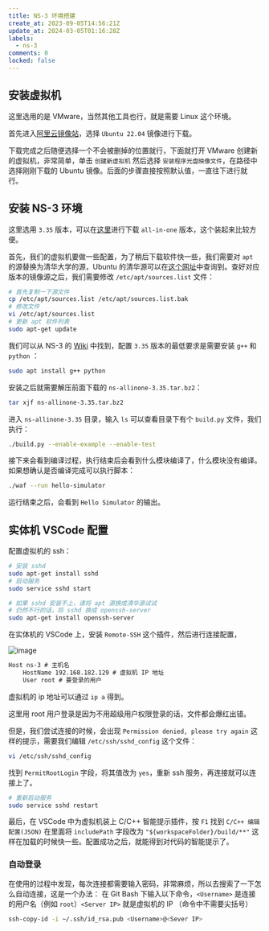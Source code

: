 ```yaml
---
title: NS-3 环境搭建
create_at: 2023-09-05T14:56:21Z
update_at: 2024-03-05T01:16:28Z
labels: 
  - ns-3
comments: 0
locked: false
---
```


## 安装虚拟机

这里选用的是 VMware，当然其他工具也行，就是需要 Linux 这个环境。

首先进入[阿里云镜像站](https://developer.aliyun.com/mirror/)，选择 `Ubuntu 22.04` 镜像进行下载。

下载完成之后随便选择一个不会被删掉的位置就行，下面就打开 VMware 创建新的虚拟机，非常简单，单击 `创建新虚拟机`  然后选择 `安装程序光盘映像文件`，在路径中选择刚刚下载的 Ubuntu 镜像。后面的步骤直接按照默认值，一直往下进行就行。

## 安装 NS-3 环境

这里选用 `3.35` 版本，可以在[这里](https://www.nsnam.org/releases/ns-3-35/)进行下载 `all-in-one` 版本，这个装起来比较方便。

首先，我们的虚拟机要做一些配置，为了稍后下载软件快一些，我们需要对 `apt` 的源替换为清华大学的源，Ubuntu 的清华源可以在[这个网址](https://mirrors.tuna.tsinghua.edu.cn/help/ubuntu/)中查询到。查好对应版本的镜像源之后，我们需要修改 `/etc/apt/sources.list` 文件：

```bash
# 首先复制一下源文件
cp /etc/apt/sources.list /etc/apt/sources.list.bak
# 修改文件
vi /etc/apt/sources.list
# 更新 apt 软件列表
sudo apt-get update
```

我们可以从 NS-3 的 [Wiki](https://www.nsnam.org/wiki/Installation#Ubuntu.2FDebian.2FMint) 中找到，配置 `3.35` 版本的最低要求是需要安装 `g++` 和 `python` ：

```bash
sudo apt install g++ python
```

安装之后就需要解压前面下载的 `ns-allinone-3.35.tar.bz2`：

```bash
tar xjf ns-allinone-3.35.tar.bz2
```

进入 `ns-allinone-3.35` 目录，输入 `ls` 可以查看目录下有个 `build.py` 文件，我们执行：

```bash
./build.py --enable-example --enable-test
```

接下来会看到编译过程，执行结束后会看到什么模块编译了，什么模块没有编译。如果想确认是否编译完成可以执行脚本：

```bash
./waf --run hello-simulator
```

运行结束之后，会看到 `Hello Simulator` 的输出。

## 实体机 VSCode 配置

配置虚拟机的 ssh：

```bash
# 安装 sshd
sudo apt-get install sshd
# 启动服务
sudo service sshd start

# 如果 sshd 安装不上，请将 apt 源换成清华源试试
# 仍然不行的话，将 sshd 换成 openssh-server
sudo apt-get install openssh-server
```

在实体机的 VSCode 上，安装 `Remote-SSH` 这个插件，然后进行连接配置，

![image](https://github.com/ttdly/ttdly.github.io/assets/108915955/55c52cb9-dc2d-454c-8583-7245e30d0955)


```txt
Host ns-3 # 主机名
    HostName 192.168.182.129 # 虚拟机 IP 地址
    User root # 要登录的用户
```

虚拟机的 ip 地址可以通过 `ip a` 得到。

这里用 root 用户登录是因为不用超级用户权限登录的话，文件都会爆红出错。

但是，我们尝试连接的时候，会出现 `Permission denied, please try again` 这样的提示，需要我们编辑 `/etc/ssh/sshd_config` 这个文件：

```bash
vi /etc/ssh/sshd_config
```

找到 `PermitRootLogin` 字段，将其值改为 `yes`，重新 ssh 服务，再连接就可以连接上了。

```bash
# 重新启动服务
sudo service sshd restart
```

最后，在 VSCode 中为虚拟机装上 C/C++ 智能提示插件，按 `F1` 找到 `C/C++ 编辑配置(JSON)` 在里面将 `includePath` 字段改为 `"${workspaceFolder}/build/**"` 这样在加载的时候快一些。配置成功之后，就能得到对代码的智能提示了。

### 自动登录
在使用的过程中发现，每次连接都需要输入密码，非常麻烦，所以去搜索了一下怎么自动连接，这是一个办法：
在 Git Bash 下输入以下命令，`<Username>` 是连接的用户名（例如 `root`）`<Server IP>` 就是虚拟机的 IP （命令中不需要尖括号）

```bash
ssh-copy-id -i ~/.ssh/id_rsa.pub <Username>@<Sever IP>
```
